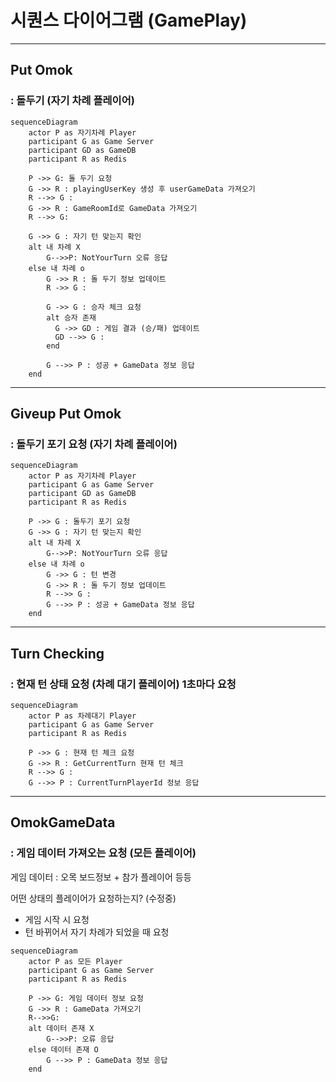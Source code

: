 # 시퀀스 다이어그램 (GamePlay)
------------------------------
## Put Omok
### : 돌두기 (자기 차례 플레이어)
```mermaid
sequenceDiagram
	actor P as 자기차례 Player
	participant G as Game Server
	participant GD as GameDB
  	participant R as Redis

	P ->> G: 돌 두기 요청
	G ->> R : playingUserKey 생성 후 userGameData 가져오기
	R -->> G :  
  	G ->> R : GameRoomId로 GameData 가져오기
  	R -->> G: 

	G ->> G : 자기 턴 맞는지 확인
	alt 내 차례 X
		G-->>P: NotYourTurn 오류 응답
	else 내 차례 o
		G ->> R : 돌 두기 정보 업데이트
		R ->> G :  
	
		G ->> G : 승자 체크 요청
		alt 승자 존재
		  G ->> GD : 게임 결과 (승/패) 업데이트
		  GD -->> G :   
		end
	
	  	G -->> P : 성공 + GameData 정보 응답
	end
```

------------------------------

## Giveup Put Omok 
### : 돌두기 포기 요청 (자기 차례 플레이어)
```mermaid
sequenceDiagram
	actor P as 자기차례 Player
	participant G as Game Server
	participant GD as GameDB
  	participant R as Redis

	P ->> G : 돌두기 포기 요청
	G ->> G : 자기 턴 맞는지 확인
	alt 내 차례 X
		G-->>P: NotYourTurn 오류 응답
	else 내 차례 o
		G ->> G : 턴 변경
		G ->> R : 돌 두기 정보 업데이트
		R -->> G :  
	  	G -->> P : 성공 + GameData 정보 응답
	end

```



------------------------------

## Turn Checking 
### : 현재 턴 상태 요청 (차례 대기 플레이어) 1초마다 요청

```mermaid
sequenceDiagram
	actor P as 차례대기 Player
	participant G as Game Server
  	participant R as Redis

	P ->> G : 현재 턴 체크 요청
	G ->> R : GetCurrentTurn 현재 턴 체크
  	R -->> G : 
  	G -->> P : CurrentTurnPlayerId 정보 응답

```


------------------------------


## OmokGameData 
### : 게임 데이터 가져오는 요청 (모든 플레이어)
게임 데이터 : 오목 보드정보 + 참가 플레이어 등등

어떤 상태의 플레이어가 요청하는지? (수정중)
* 게임 시작 시 요청
* 턴 바뀌어서 자기 차례가 되었을 때 요청

```mermaid
sequenceDiagram
	actor P as 모든 Player
	participant G as Game Server
  	participant R as Redis

	P ->> G: 게임 데이터 정보 요청
	G ->> R : GameData 가져오기
	R-->>G: 
	alt 데이터 존재 X
		G-->>P: 오류 응답
	else 데이터 존재 O
		G -->> P : GameData 정보 응답
	end
```


